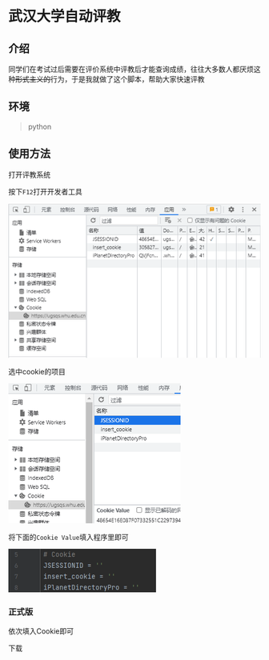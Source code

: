 # 武汉大学自动评教

## 介绍

同学们在考试过后需要在评价系统中评教后才能查询成绩，往往大多数人都厌烦这种~~形式主义的~~行为，于是我就做了这个脚本，帮助大家快速评教

## 环境

> python

## 使用方法

打开<a herf="https://ugsqs.whu.edu.cn/new/student/">评教系统</a>

按下`F12`打开开发者工具

![](./F12.png)

选中cookie的项目

![](./选中.png)

将下面的`Cookie Value`填入程序里即可

![](./Code.png)

### 正式版

依次填入Cookie即可

<a herf="https://ugsqs.whu.edu.cn/new/student/">下载</a>